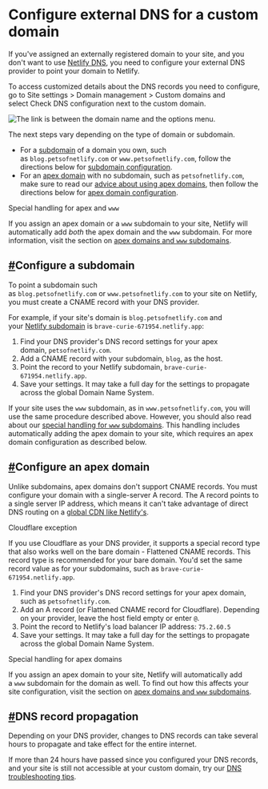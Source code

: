 Configure external DNS for a custom domain
==========================================

If you've assigned an externally registered domain to your site, and you don't want to use [Netlify DNS](https://docs.netlify.com/domains-https/netlify-dns/), you need to configure your external DNS provider to point your domain to Netlify.

To access customized details about the DNS records you need to configure, go to Site settings > Domain management > Custom domains and select Check DNS configuration next to the custom domain.

![The link is between the domain name and the options menu.](https://d33wubrfki0l68.cloudfront.net/171e5e78bfcbea0fec0c5e962483936792de9c1f/89809/images/domains-https-check-dns-configuration.png)

The next steps vary depending on the type of domain or subdomain.

-   For a [subdomain](https://docs.netlify.com/domains-https/custom-domains/#definitions) of a domain you own, such as `blog.petsofnetlify.com` or `www.petsofnetlify.com`, follow the directions below for [subdomain configuration](https://docs.netlify.com/domains-https/custom-domains/configure-external-dns/#configure-a-subdomain).
-   For an [apex domain](https://docs.netlify.com/domains-https/custom-domains/#definitions) with no subdomain, such as `petsofnetlify.com`, make sure to read our [advice about using apex domains](https://docs.netlify.com/domains-https/custom-domains/multiple-domains/#apex-domains-and-www-subdomains), then follow the directions below for [apex domain configuration](https://docs.netlify.com/domains-https/custom-domains/configure-external-dns/#configure-an-apex-domain).

Special handling for apex and `www`

If you assign an apex domain or a `www` subdomain to your site, Netlify will automatically add *both* the apex domain and the `www` subdomain. For more information, visit the section on [apex domains and `www` subdomains](https://docs.netlify.com/domains-https/custom-domains/multiple-domains/#apex-domains-and-www-subdomains).

[#](https://docs.netlify.com/domains-https/custom-domains/configure-external-dns/#configure-a-subdomain)Configure a subdomain
-----------------------------------------------------------------------------------------------------------------------------

To point a subdomain such as `blog.petsofnetlify.com` or `www.petsofnetlify.com` to your site on Netlify, you must create a CNAME record with your DNS provider.

For example, if your site's domain is `blog.petsofnetlify.com` and your [Netlify subdomain](https://docs.netlify.com/domains-https/custom-domains/#definitions) is `brave-curie-671954.netlify.app`:

1.  Find your DNS provider's DNS record settings for your apex domain, `petsofnetlify.com`.
2.  Add a CNAME record with your subdomain, `blog`, as the host.
3.  Point the record to your Netlify subdomain, `brave-curie-671954.netlify.app`.
4.  Save your settings. It may take a full day for the settings to propagate across the global Domain Name System.

If your site uses the `www` subdomain, as in `www.petsofnetlify.com`, you will use the same procedure described above. However, you should also read about our [special handling for `www` subdomains](https://docs.netlify.com/domains-https/custom-domains/multiple-domains/#apex-domains-and-www-subdomains). This handling includes automatically adding the apex domain to your site, which requires an apex domain configuration as described below.

[#](https://docs.netlify.com/domains-https/custom-domains/configure-external-dns/#configure-an-apex-domain)Configure an apex domain
-----------------------------------------------------------------------------------------------------------------------------------

Unlike subdomains, apex domains don't support CNAME records. You must configure your domain with a single-server A record. The A record points to a single server IP address, which means it can't take advantage of direct DNS routing on a [global CDN like Netlify's](https://www.netlify.com/products/edge/).

Cloudflare exception

If you use Cloudflare as your DNS provider, it supports a special record type that also works well on the bare domain - Flattened CNAME records. This record type is recommended for your bare domain. You'd set the same record value as for your subdomains, such as `brave-curie-671954.netlify.app`.

1.  Find your DNS provider's DNS record settings for your apex domain, such as `petsofnetlify.com`.
2.  Add an A record (or Flattened CNAME record for Cloudflare). Depending on your provider, leave the host field empty or enter `@`.
3.  Point the record to Netlify's load balancer IP address: `75.2.60.5`
4.  Save your settings. It may take a full day for the settings to propagate across the global Domain Name System.

Special handling for apex domains

If you assign an apex domain to your site, Netlify will automatically add a `www` subdomain for the domain as well. To find out how this affects your site configuration, visit the section on [apex domains and `www` subdomains](https://docs.netlify.com/domains-https/custom-domains/multiple-domains/#apex-domains-and-www-subdomains).

[#](https://docs.netlify.com/domains-https/custom-domains/configure-external-dns/#dns-record-propagation)DNS record propagation
-------------------------------------------------------------------------------------------------------------------------------

Depending on your DNS provider, changes to DNS records can take several hours to propagate and take effect for the entire internet.

If more than 24 hours have passed since you configured your DNS records, and your site is still not accessible at your custom domain, try our [DNS troubleshooting tips](https://docs.netlify.com/domains-https/troubleshooting-tips/#dns-configuration).